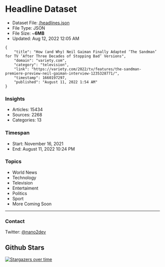 # Headline Dataset

- Dataset File: [/headlines.json](https://raw.githubusercontent.com/fwd/news/master/headlines.json) 
- File Type: JSON
- File Size: ~**6MB**
- Updated: Aug 12, 2022 12:05 AM

```
{
    "title": "How (and Why) Neil Gaiman Finally Adapted ‘The Sandman’ for TV ‘After Three Decades of Stopping Bad’ Versions",
    "domain": "variety.com",
    "category": "television",
    "link": "https://variety.com/2022/tv/features/the-sandman-premiere-preview-neil-gaiman-interview-1235328771/",
    "timestamp": 1660197297,
    "published": "August 11, 2022 1:54 AM"
}
```

### Insights

- Articles: 15434
- Sources: 2268
- Categories: 13

### Timespan

- Start: November 16, 2021
- End: August 11, 2022 10:24 PM

### Topics

- World News
- Technology
- Television
- Entertaiment
- Politics
- Sport
- More Coming Soon

---

### Contact 

Twitter: [@nano2dev](https://twitter.com/nano2dev)

## Github Stars

[![Stargazers over time](https://starchart.cc/fwd/news.svg)](https://starchart.cc/fwd/news)
	